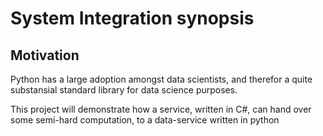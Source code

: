 # System Integration synopsis

## Motivation

Python has a large adoption amongst data scientists, and therefor a quite substansial standard library for data science purposes.

This project will demonstrate how a service, written in C#, can hand over some semi-hard computation, to a data-service written in python